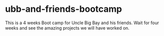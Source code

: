 # ubb-and-friends-bootcamp

This is a 4 weeks Boot camp for Uncle Big Bay and his friends.
Wait for four weeks and see the amazing projects we will have worked on.